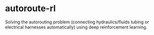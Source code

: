 # autoroute-rl
Solving the autorouting problem (connecting hydraulics/fluids tubing or electrical harnesses automatically) using deep reinforcement learning.
